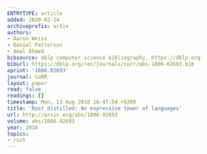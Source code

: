 ```yaml
---
ENTRYTYPE: article
added: 2020-02-14
archiveprefix: arXiv
authors:
- Aaron Weiss
- Daniel Patterson
- Amal Ahmed
bibsource: dblp computer science bibliography, https://dblp.org
biburl: https://dblp.org/rec/journals/corr/abs-1806-02693.bib
eprint: '1806.02693'
journal: CoRR
layout: paper
read: false
readings: []
timestamp: Mon, 13 Aug 2018 16:47:54 +0200
title: 'Rust distilled: An expressive tower of languages'
url: http://arxiv.org/abs/1806.02693
volume: abs/1806.02693
year: 2018
topics:
- rust
---
```

